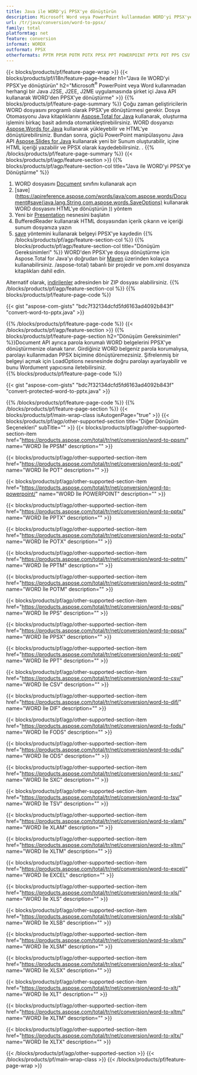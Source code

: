 ```yaml
---
title: Java ile WORD'yi PPSX'ye dönüştürün
description: Microsoft Word veya PowerPoint kullanmadan WORD'yi PPSX'ye Dışa Aktarmak için Java API
url: /tr/java/conversion/word-to-ppsx/
family: total
platformtag: net
feature: conversion
informat: WORDX
outformat: PPSX
otherformats: PPTM PPSM POTM POTX PPSX PPT POWERPOINT PPTX POT PPS CSV DIF FODS ODS SXC TSV XLAM XLTM EXCEL XLS XLSB XLSM XLSX XLT XLTM XLTX
---
```

{{< blocks/products/pf/feature-page-wrap >}}
{{< blocks/products/pf/i18n/feature-page-header h1="Java ile WORD'yi PPSX'ye dönüştürün" h2="Microsoft<sup>&reg;</sup> PowerPoint veya Word kullanmadan herhangi bir Java J2SE, J2EE, J2ME uygulamasında şirket içi Java API kullanarak WORD'den PPSX'ye dönüştürme" >}}
{{% blocks/products/pf/feature-page-summary %}}
Çoğu zaman geliştiricilerin WORD dosyasını programlı olarak PPSX'ye dönüştürmesi gerekir. Dosya Otomasyonu Java kitaplıklarını [Aspose.Total for Java](https://products.aspose.com/total/java/) kullanarak, oluşturma işlemini birkaç basit adımda otomatikleştirebilirsiniz. WORD dosyanızı [Aspose.Words for Java](https://products.aspose.com/words/java/) kullanarak yükleyebilir ve HTML'ye dönüştürebilirsiniz. Bundan sonra, güçlü PowerPoint manipülasyonu Java API [Aspose.Slides for Java](https://products.aspose.com/slides/java/) kullanarak yeni bir Sunum oluşturabilir, içine HTML içeriği yazabilir ve PPSX olarak kaydedebilirsiniz. .
{{% /blocks/products/pf/feature-page-summary  %}}
{{< blocks/products/pf/agp/feature-section >}}
{{% blocks/products/pf/agp/feature-section-col title="Java ile WORD'yi PPSX'ye Dönüştürme" %}}
1. WORD dosyasını [Document](https://apireference.aspose.com/words/java/com.aspose.words/Document) sınıfını kullanarak açın
2. [save](https://apireference.aspose.com/words/java/com.aspose.words/Document#save(java.lang.String,com.aspose.words.SaveOptions) kullanarak WORD dosyasını HTML'ye dönüştürün )) yöntem
3. Yeni bir [Presentation](https://apireference.aspose.com/slides/java/com.aspose.slides/Presentation) nesnesini başlatın
5. BufferedReader kullanarak HTML dosyasından içerik çıkarın ve içeriği sunum dosyanıza yazın
6. [save](https://apireference.aspose.com/slides/java/com.aspose.slides/Presentation#save-java.io.OutputStream-int-) yöntemini kullanarak belgeyi PPSX'ye kaydedin
{{% /blocks/products/pf/agp/feature-section-col %}}
{{% blocks/products/pf/agp/feature-section-col title="Dönüşüm Gereksinimleri" %}}
WORD'den PPSX'ye dosya dönüştürme için Aspose.Total for Java'yı doğrudan bir [Maven](https://repository.aspose.com/webapp/#/artifacts/browse/tree/General/repo/com/aspose) üzerinden kolayca kullanabilirsiniz. /aspose-total) tabanlı bir projedir ve pom.xml dosyanıza kitaplıkları dahil edin.

Alternatif olarak, [indirilenler](https://downloads.aspose.com/total/java) adresinden bir ZIP dosyası alabilirsiniz.
{{% /blocks/products/pf/agp/feature-section-col %}}
{{% blocks/products/pf/feature-page-code %}}

{{< gist "aspose-com-gists" "bdc7f32134dcfd5fd6163ad4092b843f" "convert-word-to-pptx.java" >}}


{{% /blocks/products/pf/feature-page-code %}}
{{< /blocks/products/pf/agp/feature-section >}}
{{% blocks/products/pf/feature-page-section  h2="Dönüşüm Gereksinimleri" %}}Document
API ayrıca parola korumalı WORD belgelerini PPSX'ye dönüştürmenize olanak tanır. Girdiğiniz WORD belgeniz parola korumalıysa, parolayı kullanmadan PPSX biçimine dönüştüremezsiniz. Şifrelenmiş bir belgeyi açmak için LoadOptions nesnesinde doğru parolayı ayarlayabilir ve bunu Wordument yapıcısına iletebilirsiniz.  
{{% blocks/products/pf/feature-page-code %}}

{{< gist "aspose-com-gists" "bdc7f32134dcfd5fd6163ad4092b843f" "convert-protected-word-to-pptx.java" >}}

{{% /blocks/products/pf/feature-page-code  %}}
{{% /blocks/products/pf/feature-page-section %}}
{{< blocks/products/pf/main-wrap-class isAutogenPage="true" >}}
{{< blocks/products/pf/agp/other-supported-section title="Diğer Dönüşüm Seçenekleri" subTitle="" >}}
{{< blocks/products/pf/agp/other-supported-section-item href="https://products.aspose.com/total/tr/net/conversion/word-to-ppsm/" name="WORD İle PPSM" description="" >}}

{{< blocks/products/pf/agp/other-supported-section-item href="https://products.aspose.com/total/tr/net/conversion/word-to-pot/" name="WORD İle POT" description="" >}}

{{< blocks/products/pf/agp/other-supported-section-item href="https://products.aspose.com/total/tr/net/conversion/word-to-powerpoint/" name="WORD İle POWERPOINT" description="" >}}

{{< blocks/products/pf/agp/other-supported-section-item href="https://products.aspose.com/total/tr/net/conversion/word-to-pptx/" name="WORD İle PPTX" description="" >}}

{{< blocks/products/pf/agp/other-supported-section-item href="https://products.aspose.com/total/tr/net/conversion/word-to-potx/" name="WORD İle POTX" description="" >}}

{{< blocks/products/pf/agp/other-supported-section-item href="https://products.aspose.com/total/tr/net/conversion/word-to-pptm/" name="WORD İle PPTM" description="" >}}

{{< blocks/products/pf/agp/other-supported-section-item href="https://products.aspose.com/total/tr/net/conversion/word-to-potm/" name="WORD İle POTM" description="" >}}

{{< blocks/products/pf/agp/other-supported-section-item href="https://products.aspose.com/total/tr/net/conversion/word-to-pps/" name="WORD İle PPS" description="" >}}

{{< blocks/products/pf/agp/other-supported-section-item href="https://products.aspose.com/total/tr/net/conversion/word-to-ppsx/" name="WORD İle PPSX" description="" >}}

{{< blocks/products/pf/agp/other-supported-section-item href="https://products.aspose.com/total/tr/net/conversion/word-to-ppt/" name="WORD İle PPT" description="" >}}

{{< blocks/products/pf/agp/other-supported-section-item href="https://products.aspose.com/total/tr/net/conversion/word-to-csv/" name="WORD İle CSV" description="" >}}

{{< blocks/products/pf/agp/other-supported-section-item href="https://products.aspose.com/total/tr/net/conversion/word-to-dif/" name="WORD İle DIF" description="" >}}

{{< blocks/products/pf/agp/other-supported-section-item href="https://products.aspose.com/total/tr/net/conversion/word-to-fods/" name="WORD İle FODS" description="" >}}

{{< blocks/products/pf/agp/other-supported-section-item href="https://products.aspose.com/total/tr/net/conversion/word-to-ods/" name="WORD İle ODS" description="" >}}

{{< blocks/products/pf/agp/other-supported-section-item href="https://products.aspose.com/total/tr/net/conversion/word-to-sxc/" name="WORD İle SXC" description="" >}}

{{< blocks/products/pf/agp/other-supported-section-item href="https://products.aspose.com/total/tr/net/conversion/word-to-tsv/" name="WORD İle TSV" description="" >}}

{{< blocks/products/pf/agp/other-supported-section-item href="https://products.aspose.com/total/tr/net/conversion/word-to-xlam/" name="WORD İle XLAM" description="" >}}

{{< blocks/products/pf/agp/other-supported-section-item href="https://products.aspose.com/total/tr/net/conversion/word-to-xltm/" name="WORD İle XLTM" description="" >}}

{{< blocks/products/pf/agp/other-supported-section-item href="https://products.aspose.com/total/tr/net/conversion/word-to-excel/" name="WORD İle EXCEL" description="" >}}

{{< blocks/products/pf/agp/other-supported-section-item href="https://products.aspose.com/total/tr/net/conversion/word-to-xls/" name="WORD İle XLS" description="" >}}

{{< blocks/products/pf/agp/other-supported-section-item href="https://products.aspose.com/total/tr/net/conversion/word-to-xlsb/" name="WORD İle XLSB" description="" >}}

{{< blocks/products/pf/agp/other-supported-section-item href="https://products.aspose.com/total/tr/net/conversion/word-to-xlsm/" name="WORD İle XLSM" description="" >}}

{{< blocks/products/pf/agp/other-supported-section-item href="https://products.aspose.com/total/tr/net/conversion/word-to-xlsx/" name="WORD İle XLSX" description="" >}}

{{< blocks/products/pf/agp/other-supported-section-item href="https://products.aspose.com/total/tr/net/conversion/word-to-xlt/" name="WORD İle XLT" description="" >}}

{{< blocks/products/pf/agp/other-supported-section-item href="https://products.aspose.com/total/tr/net/conversion/word-to-xltm/" name="WORD İle XLTM" description="" >}}

{{< blocks/products/pf/agp/other-supported-section-item href="https://products.aspose.com/total/tr/net/conversion/word-to-xltx/" name="WORD İle XLTX" description="" >}}


{{< /blocks/products/pf/agp/other-supported-section >}}
{{< /blocks/products/pf/main-wrap-class >}}
{{< /blocks/products/pf/feature-page-wrap >}}
